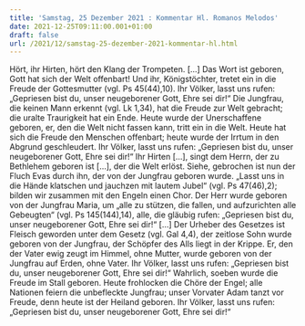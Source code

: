 ```yaml
---
title: 'Samstag, 25 Dezember 2021 : Kommentar Hl. Romanos Melodos'
date: 2021-12-25T09:11:00.001+01:00
draft: false
url: /2021/12/samstag-25-dezember-2021-kommentar-hl.html
---
```


Hört, ihr Hirten, hört den Klang der Trompeten. \[…\] Das Wort ist geboren, Gott hat sich der Welt offenbart! Und ihr, Königstöchter, tretet ein in die Freude der Gottesmutter (vgl. Ps 45(44),10). Ihr Völker, lasst uns rufen: „Gepriesen bist du, unser neugeborener Gott, Ehre sei dir!“ Die Jungfrau, die keinen Mann erkennt (vgl. Lk 1,34), hat die Freude zur Welt gebracht; die uralte Traurigkeit hat ein Ende. Heute wurde der Unerschaffene geboren, er, den die Welt nicht fassen kann, tritt ein in die Welt. Heute hat sich die Freude den Menschen offenbart; heute wurde der Irrtum in den Abgrund geschleudert. Ihr Völker, lasst uns rufen: „Gepriesen bist du, unser neugeborener Gott, Ehre sei dir!“ Ihr Hirten \[…\], singt dem Herrn, der zu Bethlehem geboren ist \[…\], der die Welt erlöst. Siehe, gebrochen ist nun der Fluch Evas durch ihn, der von der Jungfrau geboren wurde. „Lasst uns in die Hände klatschen und jauchzen mit lautem Jubel“ (vgl. Ps 47(46),2); bilden wir zusammen mit den Engeln einen Chor. Der Herr wurde geboren von der Jungfrau Maria, um „alle zu stützen, die fallen, und aufzurichten alle Gebeugten“ (vgl. Ps 145(144),14), alle, die gläubig rufen: „Gepriesen bist du, unser neugeborener Gott, Ehre sei dir!“ \[…\] Der Urheber des Gesetzes ist Fleisch geworden unter dem Gesetz (vgl. Gal 4,4), der zeitlose Sohn wurde geboren von der Jungfrau, der Schöpfer des Alls liegt in der Krippe. Er, den der Vater ewig zeugt im Himmel, ohne Mutter, wurde geboren von der Jungfrau auf Erden, ohne Vater. Ihr Völker, lasst uns rufen: „Gepriesen bist du, unser neugeborener Gott, Ehre sei dir!“ Wahrlich, soeben wurde die Freude im Stall geboren. Heute frohlocken die Chöre der Engel; alle Nationen feiern die unbefleckte Jungfrau; unser Vorvater Adam tanzt vor Freude, denn heute ist der Heiland geboren. Ihr Völker, lasst uns rufen: „Gepriesen bist du, unser neugeborener Gott, Ehre sei dir!“